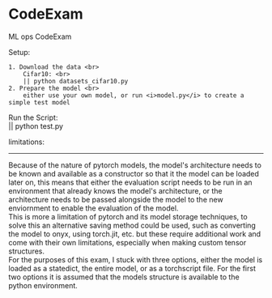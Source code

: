 # CodeExam
ML ops CodeExam 


Setup: <br>

    1. Download the data <br>
        Cifar10: <br>
        || python datasets_cifar10.py
    2. Prepare the model <br>
        either use your own model, or run <i>model.py</i> to create a simple test model
        
Run the Script: <br>
    || python test.py





limitations: <hr>

Because of the nature of pytorch models, the model's architecture needs to be known and available as a constructor so that it the model can be loaded later on, this means that either the evaluation script needs to be run in an environment that already knows the model's architecture, or the architecture needs to be passed alongside the model to the new enviornment to enable the evaluation of the model.
<br>
This is more a limitation of pytorch and its model storage techniques, to solve this an alternative saving method could be used, such as converting the model to onyx, using torch.jit, etc. but these require additional work and come with their own limitations, especially when making custom tensor structures.
<br>
For the purposes of this exam, I stuck with three options, either the model is loaded as a statedict, the entire model, or as a torchscript file. For the first two options it is assumed that the models structure is available to the python environment. 